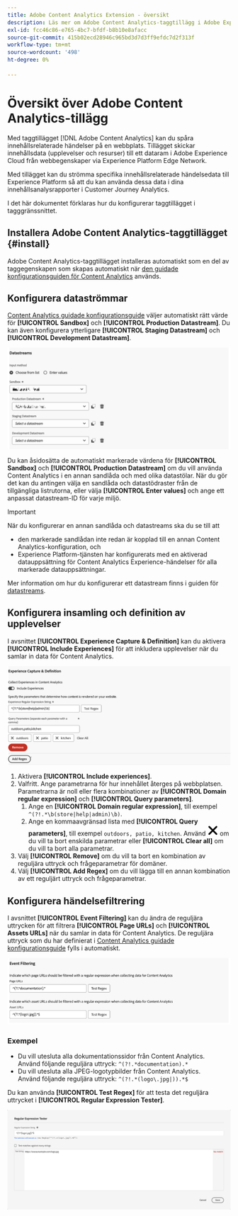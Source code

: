 ```yaml
---
title: Adobe Content Analytics Extension - översikt
description: Läs mer om Adobe Content Analytics-taggtillägg i Adobe Experience Platform.
exl-id: fcc46c86-e765-4bc7-bfdf-b8b10e8afacc
source-git-commit: 415b02ecd28946c965bd3d7d3ff9efdc7d2f313f
workflow-type: tm+mt
source-wordcount: '498'
ht-degree: 0%

---
```


# Översikt över Adobe Content Analytics-tillägg

Med taggtillägget [!DNL Adobe Content Analytics] kan du spåra innehållsrelaterade händelser på en webbplats. Tillägget skickar innehållsdata (upplevelser och resurser) till ett dataram i Adobe Experience Cloud från webbegenskaper via Experience Platform Edge Network.

Med tillägget kan du strömma specifika innehållsrelaterade händelsedata till Experience Platform så att du kan använda dessa data i dina innehållsanalysrapporter i Customer Journey Analytics.

I det här dokumentet förklaras hur du konfigurerar taggtillägget i tagggränssnittet.

## Installera Adobe Content Analytics-taggtillägget {#install}

Adobe Content Analytics-taggtillägget installeras automatiskt som en del av taggegenskapen som skapas automatiskt när [den guidade konfigurationsguiden för Content Analytics](https://experienceleague.adobe.com/en/docs/analytics-platform/using/content-analytics/configuration/guided) används.

<!--
### Manual installation

In case of a manual configuration, the Adobe Content Analytics tag extension needs a property to be installed on. If you have not done so already, see the documentation on [creating a tag property](https://experienceleague.adobe.com/en/docs/platform-learn/implement-in-websites/configure-tags/create-a-property).

After you have created a property or when you select the property created using the [Content Analytics guided configuration wizard](https://experienceleague.adobe.com/en/docs/analytics-platform/using/content-analytics/configuration/guided), open the property and select the **[!UICONTROL Extensions]** tab on the left side bar.

Select the **[!UICONTROL Catalog]** tab. From the list of available extensions, find the **[!DNL Adobe Content Analytics]** extension and select **[!UICONTROL Install]**.

![Image showing the Tags UI with the Web SDK extension selected](assets/aca-tag-install.png)

After selecting **[!UICONTROL Install]**, you must configure the Adobe Content Analytics tag extension and save the configuration.
-->

<!--
## Configure schema

The [Content Analytics guided configuration wizard](https://experienceleague.adobe.com/en/docs/analytics-platform/using/content-analytics/configuration/guided) automatically populates the proper value for the **[!UICONTROL Tenant Schema Name]**. 

![Image that shows the Schema configuration of the Adobe Content Analytics tag extension in the Tags UI](assets/aca-tag-schema.png)

>[!WARNING]
>
>Do not modify the value for **[!UICONTROL Tenant Schema Name]**.

-->

## Konfigurera dataströmmar

[Content Analytics guidade konfigurationsguide](https://experienceleague.adobe.com/en/docs/analytics-platform/using/content-analytics/configuration/guided) väljer automatiskt rätt värde för **[!UICONTROL Sandbox]** och **[!UICONTROL Production Datastream]**. Du kan även konfigurera ytterligare **[!UICONTROL Staging Datastream]** och **[!UICONTROL Development Datastream]**.

![Bild som visar dataströmskonfigurationen för Adobe Content Analytics-taggtillägget i tagggränssnittet](assets/aca-tag-datastreams.png)

Du kan åsidosätta de automatiskt markerade värdena för **[!UICONTROL Sandbox]** och **[!UICONTROL Production Datastream]** om du vill använda Content Analytics i en annan sandlåda och med olika datastölar. När du gör det kan du antingen välja en sandlåda och datastödraster från de tillgängliga listrutorna, eller välja **[!UICONTROL Enter values]** och ange ett anpassat datastream-ID för varje miljö.

>[!IMPORTANT]
>
>När du konfigurerar en annan sandlåda och datastreams ska du se till att
>
>* den markerade sandlådan inte redan är kopplad till en annan Content Analytics-konfiguration, och
>* Experience Platform-tjänsten har konfigurerats med en aktiverad datauppsättning för Content Analytics Experience-händelser för alla markerade datauppsättningar.

Mer information om hur du konfigurerar ett datastream finns i guiden för [datastreams](../../../../datastreams/overview.md).

## Konfigurera insamling och definition av upplevelser

I avsnittet **[!UICONTROL Experience Capture & Definition]** kan du aktivera **[!UICONTROL Include Experiences]** för att inkludera upplevelser när du samlar in data för Content Analytics.

![Bild som visar Experience Capture och Definition i tillägget](assets/aca-tag-experiencecapture.png)

1. Aktivera **[!UICONTROL Include experiences]**.
1. Valfritt. Ange parametrarna för hur innehållet återges på webbplatsen. Parametrarna är noll eller flera kombinationer av **[!UICONTROL Domain regular expression]** och **[!UICONTROL Query parameters]**.
   1. Ange en **[!UICONTROL Domain regular expression]**, till exempel `^(?!.*\b(store|help|admin)\b)`.
   1. Ange en kommaavgränsad lista med **[!UICONTROL Query parameters]**, till exempel `outdoors, patio, kitchen`.
Använd ![Stäng](./assets/CrossSize300.svg) om du vill ta bort enskilda parametrar eller **[!UICONTROL Clear all]** om du vill ta bort alla parametrar.
1. Välj **[!UICONTROL Remove]** om du vill ta bort en kombination av reguljära uttryck och frågeparametrar för domäner.
1. Välj **[!UICONTROL Add Regex]** om du vill lägga till en annan kombination av ett reguljärt uttryck och frågeparametrar.

## Konfigurera händelsefiltrering

I avsnittet **[!UICONTROL Event Filtering]** kan du ändra de reguljära uttrycken för att filtrera **[!UICONTROL Page URLs]** och **[!UICONTROL Assets URLs]** när du samlar in data för Content Analytics. De reguljära uttryck som du har definierat i [Content Analytics guidade konfigurationsguide](https://experienceleague.adobe.com/en/docs/analytics-platform/using/content-analytics/configuration/guided) fylls i automatiskt.

![Bild som visar inställningarna för händelsefiltrering för Adobe Content Analytics-taggtillägget i tagggränssnittet](assets/aca-tag-eventfiltering.png)


### Exempel

* Du vill utesluta alla dokumentationssidor från Content Analytics.<br/>Använd följande reguljära uttryck: `^(?!.*documentation).*`
* Du vill utesluta alla JPEG-logotypbilder från Content Analytics.<br/>Använd följande reguljära uttryck: `^(?!.*(logo\.jpg|)).*$`

Du kan använda **[!UICONTROL Test Regex]** för att testa det reguljära uttrycket i **[!UICONTROL Regular Expression Tester]**.

![Bild som visar det reguljära uttrycket provare för Adobe Content Analytics-taggtillägget i tagggränssnittet](assets/aca-tag-regextester.png)


